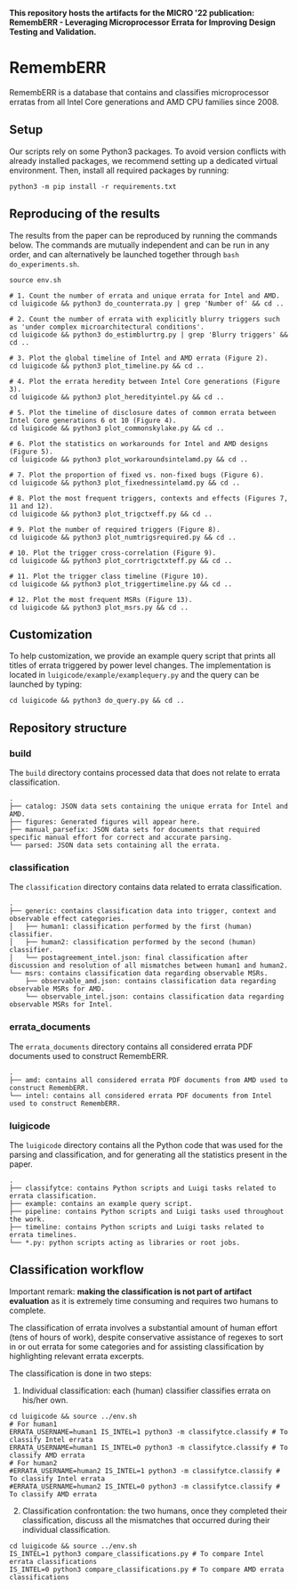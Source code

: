 **This repository hosts the artifacts for the MICRO '22 publication: RemembERR - Leveraging Microprocessor Errata for Improving Design Testing and Validation.**

# RemembERR

RemembERR is a database that contains and classifies microprocessor erratas from all Intel Core generations and AMD CPU families since 2008. 

## Setup

Our scripts rely on some Python3 packages. To avoid version conflicts with already installed packages, we recommend setting up a dedicated virtual environment. Then, install all required packages by running:

```
python3 -m pip install -r requirements.txt
```

## Reproducing of the results

The results from the paper can be reproduced by running the commands below.
The commands are mutually independent and can be run in any order, and can alternatively be launched together through `bash do_experiments.sh`.

```
source env.sh

# 1. Count the number of errata and unique errata for Intel and AMD.
cd luigicode && python3 do_counterrata.py | grep 'Number of' && cd ..

# 2. Count the number of errata with explicitly blurry triggers such as 'under complex microarchitectural conditions'.
cd luigicode && python3 do_estimblurtrg.py | grep 'Blurry triggers' && cd ..

# 3. Plot the global timeline of Intel and AMD errata (Figure 2).
cd luigicode && python3 plot_timeline.py && cd ..

# 4. Plot the errata heredity between Intel Core generations (Figure 3).
cd luigicode && python3 plot_heredityintel.py && cd ..

# 5. Plot the timeline of disclosure dates of common errata between Intel Core generations 6 ot 10 (Figure 4).
cd luigicode && python3 plot_commonskylake.py && cd ..

# 6. Plot the statistics on workarounds for Intel and AMD designs (Figure 5).
cd luigicode && python3 plot_workaroundsintelamd.py && cd ..

# 7. Plot the proportion of fixed vs. non-fixed bugs (Figure 6).
cd luigicode && python3 plot_fixednessintelamd.py && cd ..

# 8. Plot the most frequent triggers, contexts and effects (Figures 7, 11 and 12).
cd luigicode && python3 plot_trigctxeff.py && cd ..

# 9. Plot the number of required triggers (Figure 8).
cd luigicode && python3 plot_numtrigsrequired.py && cd ..

# 10. Plot the trigger cross-correlation (Figure 9).
cd luigicode && python3 plot_corrtrigctxteff.py && cd ..

# 11. Plot the trigger class timeline (Figure 10).
cd luigicode && python3 plot_triggertimeline.py && cd ..

# 12. Plot the most frequent MSRs (Figure 13).
cd luigicode && python3 plot_msrs.py && cd ..
```

## Customization

To help customization, we provide an example query script that prints all titles of errata triggered by power level changes.
The implementation is located in `luigicode/example/examplequery.py` and the query can be launched by typing:

```
cd luigicode && python3 do_query.py && cd ..
```

## Repository structure

### build

The `build` directory contains processed data that does not relate to errata classification.
```
.
├── catalog: JSON data sets containing the unique errata for Intel and AMD.
├── figures: Generated figures will appear here.
├── manual_parsefix: JSON data sets for documents that required specific manual effort for correct and accurate parsing. 
└── parsed: JSON data sets containing all the errata. 
```

### classification

The `classification` directory contains data related to errata classification.
```
.
├── generic: contains classification data into trigger, context and observable effect categories.
│   ├── human1: classification performed by the first (human) classifier.
│   ├── human2: classification performed by the second (human) classifier.
│   └── postagreement_intel.json: final classification after discussion and resolution of all mismatches between human1 and human2.
└── msrs: contains classification data regarding observable MSRs.
    ├── observable_amd.json: contains classification data regarding observable MSRs for AMD.
    └── observable_intel.json: contains classification data regarding observable MSRs for Intel.
```

### errata_documents

The `errata_documents` directory contains all considered errata PDF documents used to construct RemembERR.
```
.
├── amd: contains all considered errata PDF documents from AMD used to construct RemembERR.
└── intel: contains all considered errata PDF documents from Intel used to construct RemembERR.
```

### luigicode

The `luigicode` directory contains all the Python code that was used for the parsing and classification, and for generating all the statistics present in the paper.
```
.
├── classifytce: contains Python scripts and Luigi tasks related to errata classification.
├── example: contains an example query script.
├── pipeline: contains Python scripts and Luigi tasks used throughout the work.
├── timeline: contains Python scripts and Luigi tasks related to errata timelines.
└── *.py: python scripts acting as libraries or root jobs.
```

## Classification workflow

Important remark: **making the classification is not part of artifact evaluation** as it is extremely time consuming and requires two humans to complete.

The classification of errata involves a substantial amount of human effort (tens of hours of work), despite conservative assistance of regexes to sort in or out errata for some categories and for assisting classification by highlighting relevant errata excerpts.

The classification is done in two steps:

1. Individual classification: each (human) classifier classifies errata on his/her own.
```
cd luigicode && source ../env.sh
# For human1
ERRATA_USERNAME=human1 IS_INTEL=1 python3 -m classifytce.classify # To classify Intel errata
ERRATA_USERNAME=human1 IS_INTEL=0 python3 -m classifytce.classify # To classify AMD errata
# For human2
#ERRATA_USERNAME=human2 IS_INTEL=1 python3 -m classifytce.classify # To classify Intel errata
#ERRATA_USERNAME=human2 IS_INTEL=0 python3 -m classifytce.classify # To classify AMD errata
```

2. Classification confrontation: the two humans, once they completed their classification, discuss all the mismatches that occurred during their individual classification.
```
cd luigicode && source ../env.sh
IS_INTEL=1 python3 compare_classifications.py # To compare Intel errata classifications
IS_INTEL=0 python3 compare_classifications.py # To compare AMD errata classifications
```
